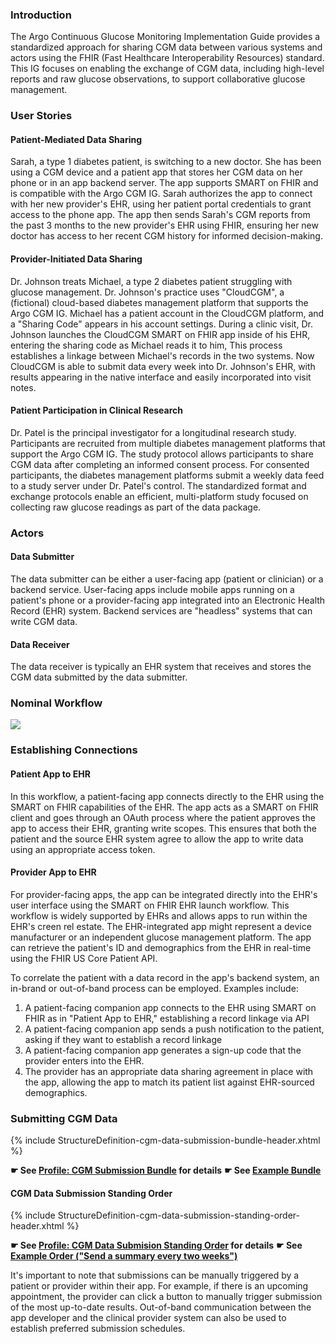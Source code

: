 ### Introduction

The Argo Continuous Glucose Monitoring Implementation Guide provides a standardized approach for sharing CGM data between various systems and actors using the FHIR (Fast Healthcare Interoperability Resources) standard. This IG focuses on enabling the exchange of CGM data, including high-level reports and raw glucose observations, to support collaborative glucose management.

### User Stories

#### Patient-Mediated Data Sharing

Sarah, a type 1 diabetes patient, is switching to a new doctor. She has been using a CGM device and a patient app that stores her CGM data on her phone or in an app backend server. The app supports SMART on FHIR and is compatible with the Argo CGM IG. Sarah authorizes the app to connect with her new provider's EHR, using her patient portal credentials to grant access to the phone app. The app then sends Sarah's CGM reports from the past 3 months to the new provider's EHR using FHIR, ensuring her new doctor has access to her recent CGM history for informed decision-making.

#### Provider-Initiated Data Sharing

Dr. Johnson treats Michael, a type 2 diabetes patient struggling with glucose management. Dr. Johnson's practice uses "CloudCGM", a (fictional) cloud-based diabetes management platform that supports the Argo CGM IG.  Michael has a patient account in the CloudCGM platform, and a "Sharing Code" appears in his account settings. During a clinic visit, Dr. Johnson launches the CloudCGM SMART on FHIR app inside of his EHR, entering the sharing code as Michael reads it to him, This process establishes a linkage between Michael's records in the two systems. Now CloudCGM is able to submit data every week into Dr. Johnson's EHR, with results appearing in the native interface and easily incorporated into visit notes.

#### Patient Participation in Clinical Research

Dr. Patel is the principal investigator for a longitudinal research study. Participants are recruited from multiple diabetes management platforms that support the Argo CGM IG. The study protocol allows participants to share CGM data after completing an informed consent process. For consented participants, the diabetes management platforms submit a weekly data feed to a study server under Dr. Patel's control.  The standardized format and exchange protocols enable an efficient, multi-platform study focused on collecting raw glucose readings as part of the data package.

### Actors

#### Data Submitter

The data submitter can be either a user-facing app (patient or clinician) or a backend service. User-facing apps include mobile apps running on a patient's phone or a provider-facing app integrated into an Electronic Health Record (EHR) system. Backend services are "headless" systems that can write CGM data.

#### Data Receiver

The data receiver is typically an EHR system that receives and stores the CGM data submitted by the data submitter.

### Nominal Workflow
<img style="max-width: 400px; float: none;" src="flowchart.svg">

### Establishing Connections

#### Patient App to EHR

In this workflow, a patient-facing app connects directly to the EHR using the SMART on FHIR capabilities of the EHR. The app acts as a SMART on FHIR client and goes through an OAuth process where the patient approves the app to access their EHR, granting write scopes. This ensures that both the patient and the source EHR system agree to allow the app to write data using an appropriate access token.

#### Provider App to EHR

For provider-facing apps, the app can be integrated directly into the EHR's user interface using the SMART on FHIR EHR launch workflow. This workflow is widely supported by EHRs and allows apps to run within the EHR's creen rel estate. The EHR-integrated app might represent a device manufacturer or an independent glucose management platform. The app can retrieve the patient's ID and demographics from the EHR in real-time using the FHIR US Core Patient API.

To correlate the patient with a data record in the app's backend system, an in-brand or out-of-band process can be employed. Examples include:

1. A patient-facing companion app connects to the EHR using SMART on FHIR as in "Patient App to EHR," establishing a record linkage via API
2. A patient-facing companion app sends a push notification to the patient, asking if they want to establish a record linkage
3. A patient-facing companion app generates a sign-up code that the provider enters into the EHR.
4. The provider has an appropriate data sharing agreement in place with the app, allowing the app to match its patient list against  EHR-sourced demographics.

### Submitting CGM Data

{% include StructureDefinition-cgm-data-submission-bundle-header.xhtml %}

**☛ See [Profile: CGM Submission Bundle](StructureDefinition-cgm-data-submission-bundle.html#profile) for details**
**☛ See [Example Bundle](Bundle-cgmDataSubmissionBundle.json.html#root)**

#### CGM Data Submission Standing Order

{% include StructureDefinition-cgm-data-submission-standing-order-header.xhtml %}

**☛ See [Profile: CGM Data Submision Standing Order](StructureDefinition-cgm-data-submission-standing-order.html#profile) for details**
**☛ See [Example Order ("Send a summary every two weeks")](ServiceRequest-cgmDataSubmissionStandingOrderExample.json.html#root)**

It's important to note that submissions can be manually triggered by a patient
or provider within their app. For example, if there is an upcoming appointment,
the provider can click a button to manually trigger submission of the most
up-to-date results. Out-of-band communication between the app developer and the
clinical provider system can also be used to establish preferred submission
schedules.